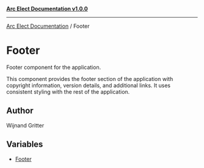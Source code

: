 [**Arc Elect Documentation v1.0.0**](../README.md)

---

[Arc Elect Documentation](../modules.md) / Footer

# Footer

Footer component for the application.

This component provides the footer section of the application with
copyright information, version details, and additional links.
It uses consistent styling with the rest of the application.

## Author

Wijnand Gritter

## Variables

- [Footer](variables/Footer.md)
